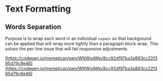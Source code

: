 # Text Formatting

## Words Separation

Purpose is to wrap each word in an individual `<span>` so that background can be applied that will wrap more tightly than a paragraph block wrap.  This solves the per-line issue that will fail responsive adjustments.

[https://codepen.io/memetican/pen/WNWydWp/8cc92df97ba3a883cc22f395d79c8e46](https://codepen.io/memetican/pen/WNWydWp/8cc92df97ba3a883cc22f395d79c8e46)



